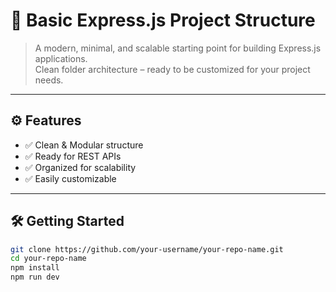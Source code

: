 # 🚀 Basic Express.js Project Structure

> A modern, minimal, and scalable starting point for building Express.js applications.  
> Clean folder architecture – ready to be customized for your project needs.

---

## ⚙️ Features

- ✅ Clean & Modular structure  
- ✅ Ready for REST APIs  
- ✅ Organized for scalability  
- ✅ Easily customizable  

---

## 🛠️ Getting Started

```bash
git clone https://github.com/your-username/your-repo-name.git
cd your-repo-name
npm install
npm run dev

